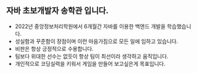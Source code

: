 ## 자바 초보개발자 송학관 입니다. ##
- 2022년 중앙정보처리학원에서 6개월간 자바를 이용한 백엔드 개발을 학습했습니다.
- 성실함과 꾸준함이 장점이며 이런 마음가짐으로 모든 일에 임하고 있습니다.
- 비판은 항상 긍정적으로 수용합니다.
- 팀보다 위대한 선수는 없듯이 항상 팀이 최선이라 생각하고 움직입니다.
- 개인적으로 코딩실력을 키워서 게임을 만들어 보고싶은게 목표입니다.
